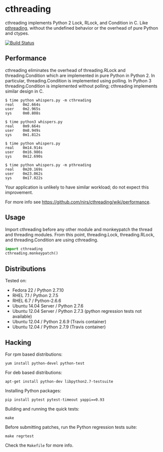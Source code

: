 # cthreading

cthreading implements Python 2 Lock, RLock, and Condition in C.  Like
[pthreading](https://github.com/oVirt/pthreading), without the undefined
behavior or the overhead of pure Python and ctypes.

[![Build Status](https://travis-ci.org/nirs/cthreading.svg)](https://travis-ci.org/nirs/cthreading)

## Performance

cthreading eliminates the overhead of threading.RLock and threading.Condition
which are implemented in pure Python in Python 2. In particular,
threading.Condition is implemented using polling. In Python 3
threading.Condition is implemented without polling; cthreading implements
similar design in C.

```
$ time python whispers.py -m cthreading
real    0m2.664s
user    0m2.965s
sys     0m0.808s

$ time python3 whispers.py
real    0m9.664s
user    0m8.949s
sys     0m1.812s

$ time python whispers.py
real    0m14.914s
user    0m16.986s
sys     0m12.690s

$ time python whispers.py -m pthreading
real    0m20.169s
user    0m23.062s
sys     0m17.022s
```

Your application is unlikely to have similar workload; do not expect this
improvement.

For more info see https://github.com/nirs/cthreading/wiki/performance.

## Usage

Import cthreading before any other module and monkeypatch the thread and
threading modules. From this point, threading.Lock, threading.RLock, and
threading.Condition are using cthreading.

```python
import cthreading
cthreading.monkeypatch()
```

## Distributions

Tested on:

- Fedora 22 / Python 2.7.10
- RHEL 7.1 / Python 2.7.5
- RHEL 6.7 / Python-2.6.6
- Ubuntu 14.04 Server / Python 2.7.6
- Ubuntu 12.04 Server / Python 2.7.3 (python regression tests not available)
- Ubuntu 12.04 / Python 2.6.9 (Travis container)
- Ubuntu 12.04 / Python 2.7.9 (Travis container)

## Hacking

For rpm based distributions:
```
yum install python-devel python-test
```

For deb based distributions:
```
apt-get install python-dev libpython2.7-testsuite
```

Installing Python packages:
```
pip install pytest pytest-timeout yappi==0.93
```

Building and running the quick tests:
```
make
```

Before submitting patches, run the Python regression tests suite:
```
make regrtest
```

Check the `Makefile` for more info.
